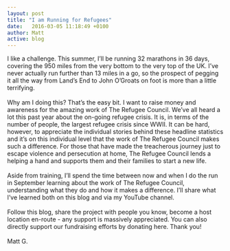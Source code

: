 ```yaml
---
layout: post
title: "I am Running for Refugees"
date:   2016-03-05 11:18:49 +0100
author: Matt
active: blog
---
```

I like a challenge. This summer, I’ll be running 32 marathons in 36 days, covering the 950 miles from the very bottom to the very top of the UK. I’ve never actually run further than 13 miles in a go, so the prospect of pegging it all the way from Land’s End to John O’Groats on foot is more than a little terrifying.
<br><br>
Why am I doing this? That’s the easy bit. I want to raise money and awareness for the amazing work of The Refugee Council. We’ve all heard a lot this past year about the on-going refugee crisis. It is, in terms of the number of people, the largest refugee crisis since WWII. It can be hard, however, to appreciate the individual stories behind these headline statistics and it’s on this individual level that the work of The Refugee Council makes such a difference. For those that have made the treacherous journey just to escape violence and persecution at home, The Refugee Council lends a helping a hand and supports them and their families to start a new life.
<br><br>
Aside from training, I’ll spend the time between now and when I do the run in September learning about the work of The Refugee Council, understanding what they do and how it makes a difference. I’ll share what I’ve learned both on this blog and via my YouTube channel.
<br><br>
Follow this blog, share the project with people you know, become a host location en-route - any support is massively appreciated. You can also directly support our fundraising efforts by donating here. Thank you!
<br><br>
Matt G.
